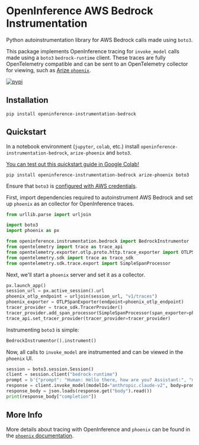 # OpenInference AWS Bedrock Instrumentation

Python autoinstrumentation library for AWS Bedrock calls made using `boto3`.

This package implements OpenInference tracing for `invoke_model` calls made using a `boto3` `bedrock-runtime` client. These traces are fully OpenTelemetry compatible and can be sent to an OpenTelemetry collector for viewing, such as [Arize `phoenix`](https://github.com/Arize-ai/phoenix).

[![pypi](https://badge.fury.io/py/openinference-instrumentation-bedrock.svg)](https://pypi.org/project/openinference-instrumentation-bedrock/)

## Installation

```shell
pip install openinference-instrumentation-bedrock
```

## Quickstart

In a notebook environment (`jupyter`, `colab`, etc.) install `openinference-instrumentation-bedrock`, `arize-phoenix` and `boto3`.

[You can test out this quickstart guide in Google Colab!](https://colab.research.google.com/github/Arize-ai/phoenix/blob/main/tutorials/integrations/bedrock_tracing_tutorial.ipynb)

```shell
pip install openinference-instrumentation-bedrock arize-phoenix boto3
```

Ensure that `boto3` is [configured with AWS credentials](https://boto3.amazonaws.com/v1/documentation/api/latest/guide/credentials.html).

First, import dependencies required to autoinstrument AWS Bedrock and set up `phoenix` as an collector for OpenInference traces.

```python
from urllib.parse import urljoin

import boto3
import phoenix as px

from openinference.instrumentation.bedrock import BedrockInstrumentor
from opentelemetry import trace as trace_api
from opentelemetry.exporter.otlp.proto.http.trace_exporter import OTLPSpanExporter
from opentelemetry.sdk import trace as trace_sdk
from opentelemetry.sdk.trace.export import SimpleSpanProcessor
```

Next, we'll start a `phoenix` server and set it as a collector.

```python
px.launch_app()
session_url = px.active_session().url
phoenix_otlp_endpoint = urljoin(session_url, "v1/traces")
phoenix_exporter = OTLPSpanExporter(endpoint=phoenix_otlp_endpoint)
tracer_provider = trace_sdk.TracerProvider()
tracer_provider.add_span_processor(SimpleSpanProcessor(span_exporter=phoenix_exporter))
trace_api.set_tracer_provider(tracer_provider=tracer_provider)
```

Instrumenting `boto3` is simple:

```python
BedrockInstrumentor().instrument()
```

Now, all calls to `invoke_model` are instrumented and can be viewed in the `phoenix` UI.

```python
session = boto3.session.Session()
client = session.client("bedrock-runtime")
prompt = b'{"prompt": "Human: Hello there, how are you? Assistant:", "max_tokens_to_sample": 1024}'
response = client.invoke_model(modelId="anthropic.claude-v2", body=prompt)
response_body = json.loads(response.get("body").read())
print(response_body["completion"])
```

## More Info

More details about tracing with OpenInference and `phoenix` can be found in the [`phoenix` documentation](https://docs.arize.com/phoenix).
